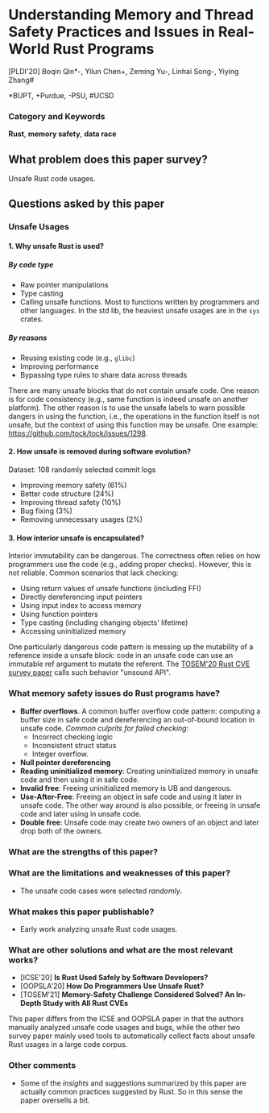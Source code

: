 # Understanding Memory and Thread Safety Practices and Issues in Real-World Rust Programs

[PLDI'20]
Boqin Qin\*\-, Yilun Chen\+, Zeming Yu\-, Linhai Song\-, Yiying Zhang\#

\*BUPT, \+Purdue, \-PSU, \#UCSD

### Category and Keywords
**Rust**, **memory safety**, **data race**

## What problem does this paper survey?
Unsafe Rust code usages.

## Questions asked by this paper

### Unsafe Usages
#### 1. Why unsafe Rust is used?
##### By code type
- Raw pointer manipulations
- Type casting
- Calling unsafe functions. Most to functions written by programmers and other
  languages. In the std lib, the heaviest unsafe usages are in the `sys` crates.

##### By reasons
- Reusing existing code (e.g., `glibc`)
- Improving performance
- Bypassing type rules to share data across threads

There are many unsafe blocks that do not contain unsafe code. One reason is
for code consistency (e.g., same function is indeed unsafe on another platform).
The other reason is to use the unsafe labels to warn possible dangers in
using the function, i.e., the operations in the function itself is not unsafe,
but the context of using this function may be unsafe.
One example: https://github.com/tock/tock/issues/1298.

#### 2. How unsafe is removed during software evolution?
Dataset: 108 randomly selected commit logs
- Improving memory safety (61%)
- Better code structure (24%)
- Improving thread safety (10%)
- Bug fixing (3%)
- Removing unnecessary usages (2%)

#### 3. How interior unsafe is encapsulated?
Interior immutability can be dangerous. The correctness often relies on how
programmers use the code (e.g., adding proper checks). However, this is not
reliable. Common scenarios that lack checking:
- Using return values of unsafe functions (including FFI)
- Directly dereferencing input pointers
- Using input index to access memory
- Using function pointers
- Type casting (including changing objects' lifetime)
- Accessing uninitialized memory

One particularly dangerous code pattern is messing up the mutability of a
reference inside a unsafe block: code in an unsafe code can use an immutable ref
argument to mutate the referent. The [TOSEM'20 Rust CVE survey
paper](2021-RustMemCVE-TOSEM21.md) calls such behavior "unsound API".

### What memory safety issues do Rust programs have?
- **Buffer overflows**. A common buffer overflow code pattern: computing a buffer
  size in safe code and dereferencing an out-of-bound location in unsafe code.
  *Common culprits for failed checking*:
    - Incorrect checking logic
    - Inconsistent struct status
    - Integer overflow.
- **Null pointer dereferencing**
- **Reading uninitialized memory**: Creating uninitialized memory in unsafe code
  and then using it in safe code.
- **Invalid free**: Freeing uninitialized memory is UB and dangerous.
- **Use-After-Free**: Freeing an object in safe code and using it later in unsafe
  code. The other way around is also possible, or freeing in unsafe code and
  later using in unsafe code.
- **Double free**: Unsafe code may create two owners of an object and later drop
  both of the owners.

### What are the strengths of this paper?

### What are the limitations and weaknesses of this paper?
- The unsafe code cases were selected *randomly*.

### What makes this paper publishable?
- Early work analyzing unsafe Rust code usages.

### What are other solutions and what are the most relevant works?
- [ICSE'20] **Is Rust Used Safely by Software Developers?**
- [OOPSLA'20] **How Do Programmers Use Unsafe Rust?**
- [TOSEM'21] **Memory-Safety Challenge Considered Solved? An In-Depth Study with All Rust CVEs**

This paper differs from the ICSE and OOPSLA paper in that the authors manually
analyzed unsafe code usages and bugs, while the other two survey paper
mainly used tools to automatically collect facts about unsafe Rust usages in
a large code corpus.

### Other comments
- Some of the *insights* and suggestions summarized by this paper are actually
  common practices suggested by Rust. So in this sense the paper oversells a bit.
